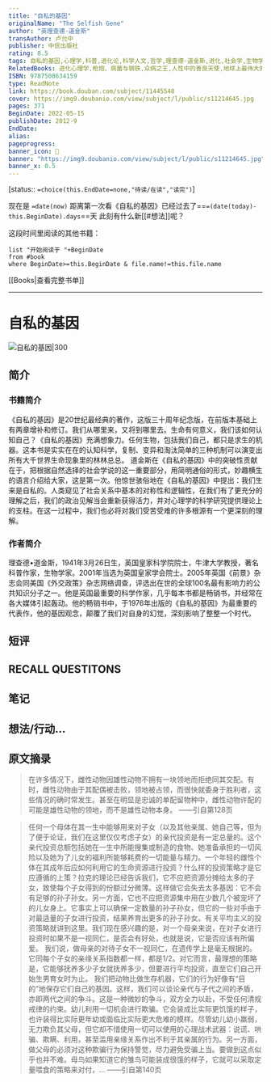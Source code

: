 ```yaml
---
title: "自私的基因"
originalName: "The Selfish Gene"
author: "英理查德·道金斯"
transAuthor: 卢允中
publisher: 中信出版社
rating: 8.5
tags: 自私的基因,心理学,科普,进化论,科学人文,哲学,理查德·道金斯,进化,社会学,生物学,book
RelatedBooks: 进化心理学,枪炮、病菌与钢铁,众病之王,人性中的善良天使,地球上最伟大的表演,生命的跃升,上帝掷骰子吗,对伪心理学说不,语言本能,通往奴役之路
ISBN: 9787508634159
type: ReadNote
link: https://book.douban.com/subject/11445548
cover: https://img9.doubanio.com/view/subject/l/public/s11214645.jpg
pages: 371
BeginDate: 2022-05-15
publishDate: 2012-9
EndDate:
alias:
pageprogress:
banner_icon: 📖
banner: "https://img9.doubanio.com/view/subject/l/public/s11214645.jpg"
banner_x: 0.5
---
```

[status:: `=choice(this.EndDate=none,"待读/在读","读完")`]

现在是 `=date(now)`
距离第一次看《自私的基因》已经过去了==`=(date(today)-this.BeginDate).days`==天
此刻有什么新[[#想法]]呢？


这段时间里阅读的其他书籍：

```dataview
list "开始阅读于 "+BeginDate
from #book 
where BeginDate>=this.BeginDate & file.name!=this.file.name
```

[[Books|查看完整书单]]

---
# 自私的基因

![自私的基因|300](https://img9.doubanio.com/view/subject/l/public/s11214645.jpg)

## 简介
### 书籍简介

《自私的基因》是20世纪最经典的著作，这版三十周年纪念版，在前版本基础上有两章增补和修订。我们从哪里来，又将到哪里去。生命有何意义，我们该如何认知自己？《自私的基因》充满想象力。任何生物，包括我们自己，都只是求生的机器。这本书是实实在在的认知科学，复制、变异和淘汰简单的三种机制可以演变出所有大千世界生命现象里的林林总总。
道金斯在《自私的基因》中的突破性贡献在于，把根据自然选择的社会学说的这一重要部分，用简明通俗的形式，妙趣横生的语言介绍给大家，这是第一次。他惊世骇俗地在《自私的基因》中提出：我们生来是自私的。人类窥见了社会关系中基本的对称性和逻辑性，在我们有了更充分的理解之后，我们的政治见解当会重新获得活力，并对心理学的科学研究提供理论上的支柱。在这一过程中，我们也必将对我们受苦受难的许多根源有一个更深刻的理解。


### 作者简介

理查德•道金斯，1941年3月26日生，英国皇家科学院院士，牛津大学教授，著名科普作家，生物学家。2001年当选为英国皇家学会院士。2005年英国《前景》杂志会同美国《外交政策》杂志网络调查，评选出在世的全球100名最有影响力的公共知识分子之一。他是英国最重要的科学作家，几乎每本书都是畅销书，并经常在各大媒体引起轰动。他的畅销书中，于1976年出版的《自私的基因》为最重要的代表作，他的基因观念，颠覆了我们对自身的幻觉，深刻影响了整整一个时代。


## 短评

## RECALL QUESTITONS

## 笔记

## 想法/行动...

## 原文摘录
> 在许多情况下，雌性动物因雄性动物不拥有一块领地而拒绝同其交配。有时，雌性动物由于其配偶被击败，领地被占领，而很快就委身于胜利者，这些情况的确时常发生。甚至在明显是忠诚的单配留物种中，雌性动物许配的可能是雄性动物的领地，而不是雄性动物本身。
——引自第128页

> 任何一个母体在其一生中能够用来对子女（以及其他亲属、她自己等，但为了便于论证，我们在这里仅仅考虑子女）的亲代投资是有一定总量的。这个亲代投资总额包括她在一生中所能搜集或制造的食物、她准备承担的一切风险以及她为了儿女的福利所能够耗费的一切能量与精力。一个年轻的雌性个体在其成年后应如何利用它的生命资源进行投资？什么样的投资策略才是它应遵循的上策？拉克的理论已经告诉我们，它不应把资源分摊给太多的子女，致使每个子女得到的份额过分微薄。这样做它会失去太多基因：它不会有足够的孙子孙女。另一方面，它也不应把资源集中用在少数几个被宠坏了的儿女身上。它事实上可以确保一定数量的孙子孙女，但它的一些对手由于对最适量的子女进行投资，结果养育出更多的孙子孙女。有关平均主义的投资策略就讲到这里。我们现在感兴趣的是，对一个母亲来说，在对子女进行投资时如果不是一视同仁，是否会有好处，也就是说，它是否应该有所偏爱。
我们说，做母亲的对待子女不一视同仁，在遗传学上是毫无根据的。它同每个子女的亲缘关系指数都一样，都是1/2。对它而言，最理想的策略是，它能够抚养多少子女就抚养多少，但要进行平均投资，直至它们自己开始生男育女时为止。
我们把动物比做生存机器，它们的行为好像有“目的”地保存它们自己的基因。这样，我们可以谈论亲代与子代之间的矛盾，亦即两代之间的争斗。这是一种微妙的争斗，双方全力以赴，不受任何清规戒律的约束。幼儿利用一切机会进行欺骗。它会装成比实际更饥饿的样子，也许装得比实际更年幼或面临比实际更大危难的模样。尽管幼儿幼小羸弱，无力欺负其父母，但它却不惜使用一切可以使用的心理战术武器：说谎、哄骗、欺瞒、利用，甚至滥用亲缘关系作出不利于其亲属的行为。另一方面，做父母的必须对这种欺骗行为保持警觉，尽力避免受骗上当。要做到这点似乎也并不难。母鸟如果知道它的雏鸟可能装成很饿的样子，它就可以采取定量喂食的策略来对付，...
——引自第140页

## 
